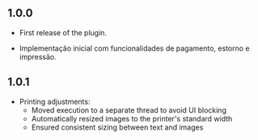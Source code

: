 ## 1.0.0
* First release of the plugin.

* Implementação inicial com funcionalidades de pagamento, estorno e impressão.

## 1.0.1

* Printing adjustments:
    - Moved execution to a separate thread to avoid UI blocking
    - Automatically resized images to the printer's standard width
    - Ensured consistent sizing between text and images